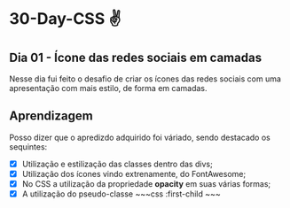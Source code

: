 # 30-Day-CSS :v: 
## Dia 01 - Ícone das redes sociais em camadas
Nesse dia fui feito o desafio de criar os ícones das redes sociais com uma apresentação com mais estilo, de forma em camadas.

## Aprendizagem
Posso dizer que o apredizdo adquirido foi váriado, sendo destacado os sequintes:
 - [x] Utilização e estilização das classes dentro das divs;
 - [x] Utilização dos ícones vindo extrenamente, do FontAwesome;
 - [x] No CSS a utilização da propriedade **opacity** em suas várias formas;
 - [x] A utilização do pseudo-classe ~~~css :first-child ~~~
